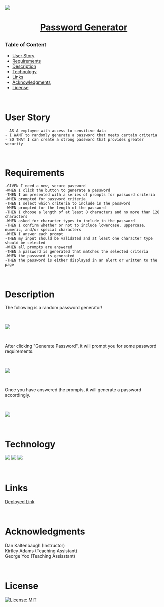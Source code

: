 <img src="https://i0.wp.com/whatismyip.network/wp-content/uploads/2019/09/Strong-Password-Generator.jpg?resize=680%2C383&ssl=1">

<h1 align="center">

[Password Generator](https://github.com/SammyDP/PassGen-W3.1)

</h1>

### Table of Content

- [User Story](#user-story)
- [Requirements](#Requirements)
- [Description](#Description)
- [Technology](#Technology)
- [Links](#Links)
- [Acknowledgments](#Acknowledgments)
- [License](#license)

<p>&nbsp;</p>

# User Story

    - AS A employee with access to sensitive data
    - I WANT to randomly generate a password that meets certain criteria
    - SO THAT I can create a strong password that provides greater security

<p>&nbsp;</p>

# Requirements

    -GIVEN I need a new, secure password
    -WHEN I click the button to generate a password
    -THEN I am presented with a series of prompts for password criteria
    -WHEN prompted for password criteria
    -THEN I select which criteria to include in the password
    -WHEN prompted for the length of the password
    -THEN I choose a length of at least 8 characters and no more than 128 characters
    -WHEN asked for character types to include in the password
    -THEN I confirm whether or not to include lowercase, uppercase, numeric, and/or special characters
    -WHEN I answer each prompt
    -THEN my input should be validated and at least one character type should be selected
    -WHEN all prompts are answered
    -THEN a password is generated that matches the selected criteria
    -WHEN the password is generated
    -THEN the password is either displayed in an alert or written to the page

<p>&nbsp;</p>

# Description

The following is a random password generator!

<p>&nbsp;</p>
<img src="https://user-images.githubusercontent.com/107449948/205674177-77cfe2df-3ebd-4bc6-abc1-5b9e8b7c9837.png">
<p>&nbsp;</p>

After clicking "Generate Password", it will prompt you for some password requirements.

<p>&nbsp;</p>
<img src="https://user-images.githubusercontent.com/107449948/205674780-5fb21112-2638-4081-80d4-c16381425cb0.png">
<p>&nbsp;</p>

Once you have answered the prompts, it will generate a password accordingly.

<p>&nbsp;</p>
<img src="https://user-images.githubusercontent.com/107449948/205675375-43b7572b-1b04-4e55-a323-781ec5c1cef5.png">

<p>&nbsp;</p>

# Technology

<img src="https://img.shields.io/badge/HTML-239120?style=for-the-badge&logo=html5&logoColor=white"> <img src="https://img.shields.io/badge/CSS-239120?&style=for-the-badge&logo=css3&logoColor=white"> <img src="https://img.shields.io/badge/JavaScript-323330?style=for-the-badge&logo=javascript&logoColor=F7DF1E">

<p>&nbsp;</p>

# Links

[Deployed Link](https://github.com/SammyDP/PassGen-W3.1)

<p>&nbsp;</p>

# Acknowledgments

Dan Kaltenbaugh (Instructor)<br>
Kirtley Adams (Teaching Assistant) <br>
George Yoo (Teaching Assisstant)

<p>&nbsp;</p>

# License

[![License: MIT](https://img.shields.io/badge/License-MIT-yellow.svg)](https://opensource.org/licenses/MIT)
